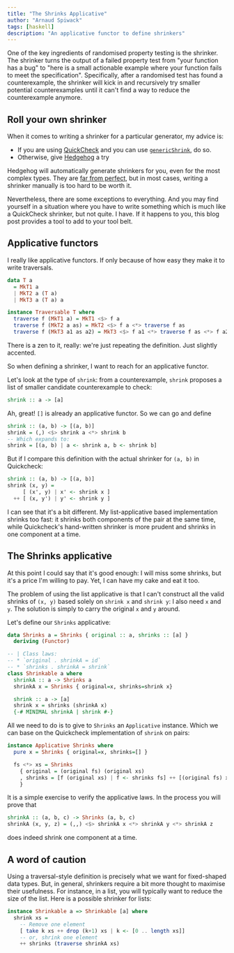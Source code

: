 ```yaml
---
title: "The Shrinks Applicative"
author: "Arnaud Spiwack"
tags: [haskell]
description: "An applicative functor to define shrinkers"
---
```


One of the key ingredients of randomised property testing is the
shrinker. The shrinker turns the output of a failed property test from
"your function has a bug" to "here is a small actionable example where
your function fails to meet the specification". Specifically, after
a randomised test has found a counterexample, the shrinker will kick
in and recursively try smaller potential counterexamples until it
can't find a way to reduce the counterexample anymore.

## Roll your own shrinker

When it comes to writing a shrinker for a particular generator, my
advice is:

- If you are using [QuickCheck] and you can use
  [`genericShrink`](https://hackage.haskell.org/package/QuickCheck-2.14.1/docs/Test-QuickCheck.html#v:genericShrink),
  do so.
- Otherwise, give [Hedgehog] a try

Hedgehog will automatically generate shrinkers for you, even for the
most complex types. They are [far from perfect][edsko-shrinkers], but
in most cases, writing a shrinker manually is too hard to be worth it.

Nevertheless, there are some exceptions to everything. And you may
find yourself in a situation where you have to write something which
is much like a QuickCheck shrinker, but not quite. I have. If it
happens to you, this blog post provides a tool to add to your
tool belt.

## Applicative functors

I really like applicative functors. If only because of how easy they
make it to write traversals.

```haskell
data T a
  = MkT1 a
  | MkT2 a (T a)
  | MkT3 a (T a) a

instance Traversable T where
  traverse f (MkT1 a) = MkT1 <$> f a
  traverse f (MkT2 a as) = MkT2 <$> f a <*> traverse f as
  traverse f (MkT3 a1 as a2) = MkT3 <$> f a1 <*> traverse f as <*> f a2
```

There is a zen to it, really: we're just repeating the
definition. Just slightly accented.

So when defining a shrinker, I want to reach for an applicative
functor.

Let's look at the type of `shrink`: from a counterexample, `shrink`
proposes a list of smaller candidate counterexample to check:

```haskell
shrink :: a -> [a]
```

Ah, great! `[]` is already an applicative functor. So we can go and
define

```haskell
shrink :: (a, b) -> [(a, b)]
shrink = (,) <$> shrink a <*> shrink b
-- Which expands to:
shrink = [(a, b) | a <- shrink a, b <- shrink b]
```

But if I compare this definition with the actual shrinker for `(a, b)`
in Quickcheck:

```haskell
shrink :: (a, b) -> [(a, b)]
shrink (x, y) =
     [ (x', y) | x' <- shrink x ]
  ++ [ (x, y') | y' <- shrink y ]
```

I can see that it's a bit different. My list-applicative based
implementation shrinks too fast: it shrinks both components of the pair
at the same time, while Quickcheck's hand-written shrinker is more
prudent and shrinks in one component at a time.

## The Shrinks applicative

At this point I could say that it's good enough: I will miss some
shrinks, but it's a price I'm willing to pay. Yet, I can have my cake
and eat it too.

The problem of using the list applicative is that I can't construct
all the valid shrinks of `(x, y)` based solely on `shrink x` and
`shrink y`: I also need `x` and `y`. The solution is simply to carry
the original `x` and `y` around.

Let's define our `Shrinks` applicative:

```haskell
data Shrinks a = Shrinks { original :: a, shrinks :: [a] }
  deriving (Functor)

-- | Class laws:
-- * `original . shrinkA = id`
-- * `shrinks . shrinkA = shrink`
class Shrinkable a where
  shrinkA :: a -> Shrinks a
  shrinkA x = Shrinks { original=x, shrinks=shrink x}

  shrink :: a -> [a]
  shrink x = shrinks (shrinkA x)
  {-# MINIMAL shrinkA | shrink #-}
```

All we need to do is to give to `Shrinks` an `Applicative`
instance. Which we can base on the Quickcheck implementation of
`shrink` on pairs:

```haskell
instance Applicative Shrinks where
  pure x = Shrinks { original=x, shrinks=[] }

  fs <*> xs = Shrinks
    { original = (original fs) (original xs)
    , shrinks = [f (original xs) | f <- shrinks fs] ++ [(original fs) x | x <- shrinks xs]
    }
```

It is a simple exercise to verify the applicative laws. In the process
you will prove that

```haskell
shrinkA :: (a, b, c) -> Shrinks (a, b, c)
shrinkA (x, y, z) = (,,) <$> shrinkA x <*> shrinkA y <*> shrinkA z
```

does indeed shrink one component at a time.

## A word of caution

Using a traversal-style definition is precisely what we want for
fixed-shaped data types. But, in general, shrinkers require a bit more
thought to maximise their usefulness. For instance, in a list, you
will typically want to reduce the size of the list. Here is a possible
shrinker for lists:

```haskell
instance Shrinkable a => Shrinkable [a] where
  shrink xs =
    -- Remove one element
    [ take k xs ++ drop (k+1) xs | k <- [0 .. length xs]]
    -- or, shrink one element
    ++ shrinks (traverse shrinkA xs)
```

[quickcheck]: https://hackage.haskell.org/package/QuickCheck
[hedgehog]: https://hackage.haskell.org/package/hedgehog
[edsko-shrinkers]: http://www.well-typed.com/blog/2019/05/integrated-shrinking/
